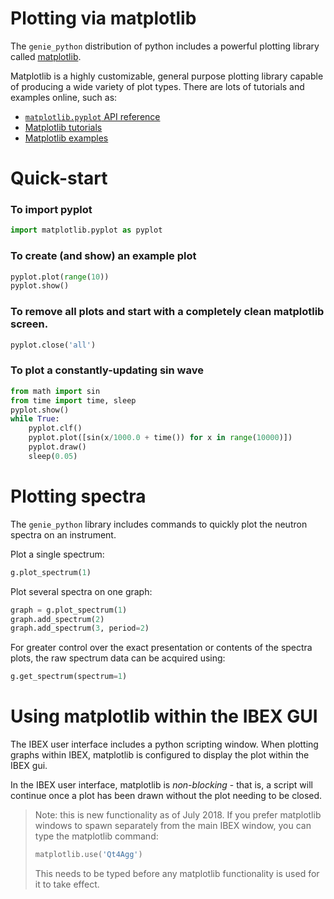 # Plotting via matplotlib

The `genie_python` distribution of python includes a powerful plotting library called [matplotlib](https://matplotlib.org/).

Matplotlib is a highly customizable, general purpose plotting library capable of producing a wide variety of plot types. There are lots of tutorials and examples online, such as:
- [`matplotlib.pyplot` API reference](https://matplotlib.org/2.2.2/api/pyplot_summary.html)
- [Matplotlib tutorials](https://matplotlib.org/2.2.2/tutorials/index.html)
- [Matplotlib examples](https://matplotlib.org/2.2.2/gallery/index.html)

# Quick-start

### To import pyplot
```python
import matplotlib.pyplot as pyplot
```

### To create (and show) an example plot
```python
pyplot.plot(range(10))
pyplot.show()
```

### To remove all plots and start with a completely clean matplotlib screen.
```python
pyplot.close('all')
```

### To plot a constantly-updating sin wave
```python
from math import sin
from time import time, sleep
pyplot.show()
while True:
    pyplot.clf()
    pyplot.plot([sin(x/1000.0 + time()) for x in range(10000)])
    pyplot.draw()
    sleep(0.05)
```

# Plotting spectra

The `genie_python` library includes commands to quickly plot the neutron spectra on an instrument.

Plot a single spectrum:
```python
g.plot_spectrum(1)
```

Plot several spectra on one graph:
```python
graph = g.plot_spectrum(1)
graph.add_spectrum(2)
graph.add_spectrum(3, period=2)
```

For greater control over the exact presentation or contents of the spectra plots, the raw spectrum data can be acquired using:
```python
g.get_spectrum(spectrum=1)
```

# Using matplotlib within the IBEX GUI

The IBEX user interface includes a python scripting window. When plotting graphs within IBEX, matplotlib is configured to display the plot within the IBEX gui. 

In the IBEX user interface, matplotlib is _non-blocking_ - that is, a script will continue once a plot has been drawn without the plot needing to be closed.

> Note: this is new functionality as of July 2018. If you prefer matplotlib windows to spawn separately from the main IBEX window, you can type the matplotlib command:
> ```python
> matplotlib.use('Qt4Agg')
> ```
> This needs to be typed before any matplotlib functionality is used for it to take effect.

